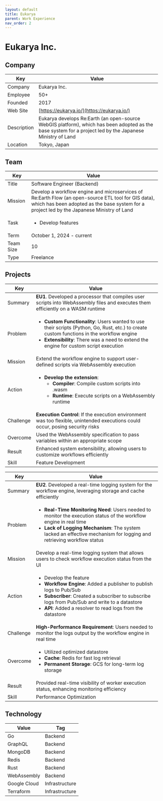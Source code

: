 ```yaml
---
layout: default
title: Eukarya
parent: Work Experience
nav_order: 2
---
```


# Eukarya Inc.

## Company

| Key         | Value                                                                                                                                                           |
| ----------- | --------------------------------------------------------------------------------------------------------------------------------------------------------------- |
| Company     | Eukarya Inc.                                                                                                                                                    |
| Employee    | 50+                                                                                                                                                             |
| Founded     | 2017                                                                                                                                                            |
| Web Site    | [https://eukarya.io/](https://eukarya.io/)                                                                                                              |
| Description | Eukarya develops Re:Earth (an open-source WebGIS platform), which has been adopted as the base system for a project led by the Japanese Ministry of Land |
| Location    | Tokyo, Japan                                                                                                                                                    |

## Team

<table>
  <thead>
    <tr>
      <th>Key</th>
      <th>Value</th>
    </tr>
  </thead>
  <tbody>
    <tr>
      <td>Title</td>
      <td>Software Engineer (Backend)</td>
    </tr>
    <tr>
      <td>Mission</td>
      <td>Develop a workflow engine and microservices of Re:Earth Flow (an open-source ETL tool for GIS data), which has been adopted as the base system for a project led by the Japanese Ministry of Land</td>
    </tr>
    <tr>
      <td>Task</td>
      <td><ul><li>Develop features</li></ul></td>
    </tr>
    <tr>
      <td>Term</td>
      <td>October 1, 2024 - current</td>
    </tr>
    <tr>
      <td>Team Size</td>
      <td>10</td>
    </tr>
    <tr>
      <td>Type</td>
      <td>Freelance</td>
    </tr>
  </tbody>
</table>

## Projects

<table>
  <thead>
    <tr>
      <th>Key</th>
      <th>Value</th>
    </tr>
  </thead>
  <tbody>
    <tr>
      <td>Summary</td>
      <td><strong>EU1</strong>. Developed a processor that compiles user scripts into WebAssembly files and executes them efficiently on a WASM runtime</td>
    </tr>
    <tr>
      <td>Problem</td>
      <td><ul><li><strong>Custom Functionality</strong>: Users wanted to use their scripts (Python, Go, Rust, etc.) to create custom functions in the workflow engine</li><li><strong>Extensibility</strong>: There was a need to extend the engine for custom script execution</li></ul></td>
    </tr>
    <tr>
      <td>Mission</td>
      <td>Extend the workflow engine to support user-defined scripts via WebAssembly execution</td>
    </tr>
    <tr>
      <td>Action</td>
      <td><ul><li><strong>Develop the extension</strong>:
          <ul>
            <li><strong>Compiler</strong>: Compile custom scripts into .wasm</li>
            <li><strong>Runtime</strong>: Execute scripts on a WebAssembly runtime</li>
          </ul>
        </li></ul></td>
    </tr>
    <tr>
      <td>Challenge</td>
      <td><strong>Execution Control</strong>: If the execution environment was too flexible, unintended executions could occur, posing security risks</td>
    </tr>
    <tr>
      <td>Overcome</td>
      <td>Used the WebAssembly specification to pass variables within an appropriate scope</td>
    </tr>
    <tr>
      <td>Result</td>
      <td>Enhanced system extensibility, allowing users to customize workflows efficiently</td>
    </tr>
    <tr>
      <td>Skill</td>
      <td>Feature Development</td>
    </tr>
  </tbody>
</table>

<table>
  <thead>
    <tr>
      <th>Key</th>
      <th>Value</th>
    </tr>
  </thead>
  <tbody>
    <tr>
      <td>Summary</td>
      <td><strong>EU2</strong>. Developed a real-time logging system for the workflow engine, leveraging storage and cache efficiently</td>
    </tr>
    <tr>
      <td>Problem</td>
      <td><ul><li><strong>Real-Time Monitoring Need</strong>: Users needed to monitor the execution status of the workflow engine in real time</li><li><strong>Lack of Logging Mechanism</strong>: The system lacked an effective mechanism for logging and retrieving workflow status</li></ul></td>
    </tr>
    <tr>
      <td>Mission</td>
      <td>Develop a real-time logging system that allows users to check workflow execution status from the UI</td>
    </tr>
    <tr>
      <td>Action</td>
      <td>
        <ul>
          <li>Develop the feature</li>
          <li><strong>Workflow Engine</strong>: Added a publisher to publish logs to Pub/Sub</li>
          <li><strong>Subscriber</strong>: Created a subscriber to subscribe logs from Pub/Sub and write to a datastore</li>
          <li><strong>API</strong>: Added a resolver to read logs from the datastore</li>
        </ul>
      </td>
    </tr>
    <tr>
      <td>Challenge</td>
      <td><strong>High-Performance Requirement</strong>: Users needed to monitor the logs output by the workflow engine in real time</td>
    </tr>
    <tr>
      <td>Overcome</td>
      <td>
        <ul>
          <li>Utilized optimized datastore</li>
          <li><strong>Cache</strong>: Redis for fast log retrieval</li>
          <li><strong>Permanent Storage</strong>: GCS for long-term log storage</li>
        </ul>
      </td>
    </tr>
    <tr>
      <td>Result</td>
      <td>Provided real-time visibility of worker execution status, enhancing monitoring efficiency</td>
    </tr>
    <tr>
      <td>Skill</td>
      <td>Performance Optimization</td>
    </tr>
  </tbody>
</table>

## Technology

| Value        | Tag            |
| ------------ | -------------- |
| Go           | Backend        |
| GraphQL      | Backend        |
| MongoDB      | Backend        |
| Redis        | Backend        |
| Rust         | Backend        |
| WebAssembly  | Backend        |
| Google Cloud | Infrastructure |
| Terraform    | Infrastructure | 